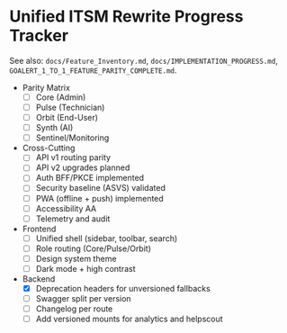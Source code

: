# Unified ITSM Rewrite Progress Tracker

See also: `docs/Feature_Inventory.md`, `docs/IMPLEMENTATION_PROGRESS.md`, `GOALERT_1_TO_1_FEATURE_PARITY_COMPLETE.md`.

- Parity Matrix
  - [ ] Core (Admin)
  - [ ] Pulse (Technician)
  - [ ] Orbit (End-User)
  - [ ] Synth (AI)
  - [ ] Sentinel/Monitoring

- Cross-Cutting
  - [ ] API v1 routing parity
  - [ ] API v2 upgrades planned
  - [ ] Auth BFF/PKCE implemented
  - [ ] Security baseline (ASVS) validated
  - [ ] PWA (offline + push) implemented
  - [ ] Accessibility AA
  - [ ] Telemetry and audit

- Frontend
  - [ ] Unified shell (sidebar, toolbar, search)
  - [ ] Role routing (Core/Pulse/Orbit)
  - [ ] Design system theme
  - [ ] Dark mode + high contrast

- Backend
  - [x] Deprecation headers for unversioned fallbacks
  - [ ] Swagger split per version
  - [ ] Changelog per route
  - [ ] Add versioned mounts for analytics and helpscout